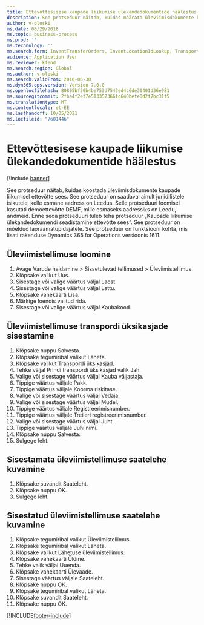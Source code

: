 ```yaml
---
title: Ettevõttesisese kaupade liikumise ülekandedokumentide häälestus
description: See protseduur näitab, kuidas määrata üleviimisdokumente kaupade liikumisel ettevõtte sees.
author: v-oloski
ms.date: 08/29/2018
ms.topic: business-process
ms.prod: ''
ms.technology: ''
ms.search.form: InventTransferOrders, InventLocationIdLookup, TransportationDocument, HcmWorkerLookUp, SrsReportViewerForm, InventTransferParmShip
audience: Application User
ms.reviewer: kfend
ms.search.region: Global
ms.author: v-oloski
ms.search.validFrom: 2016-06-30
ms.dyn365.ops.version: Version 7.0.0
ms.openlocfilehash: 80805bf30b4be753d7543ed4c6de30401d36e981
ms.sourcegitcommit: 2fba4f2ef7e513357366fc640befe0d2f7bc31f5
ms.translationtype: MT
ms.contentlocale: et-EE
ms.lasthandoff: 10/05/2021
ms.locfileid: "7601446"
---
```

# <a name="set-up-the-transfer-documents-for-goods-movement-inside-a-company"></a>Ettevõttesisese kaupade liikumise ülekandedokumentide häälestus

[!include [banner](../../includes/banner.md)]

See protseduur näitab, kuidas koostada üleviimisdokumente kaupade liikumisel ettevõtte sees. See protseduur on saadaval ainult juriidilistele isikutele, kelle esmane aadress on Leedus. Selle protseduuri loomisel kasutati demoettevõtte DEMF, mille esmaseks aadressiks on Leedu, andmeid. Enne seda protseduuri tuleb teha protseduur „Kaupade liikumise ülekandedokumendi seadistamine ettevõtte sees”. See protseduur on mõeldud laoraamatupidajatele. See protseduur on funktsiooni kohta, mis lisati rakenduse Dynamics 365 for Operations versioonis 1611.


## <a name="create-a-transfer-order"></a>Üleviimistellimuse loomine
1. Avage Varude haldamine > Sissetulevad tellimused > Üleviimistellimus.
2. Klõpsake valikut Uus.
3. Sisestage või valige väärtus väljal Laost.
4. Sisestage või valige väärtus väljal Lattu.
5. Klõpsake vahekaarti Lisa.
6. Märkige loendis valitud rida.
7. Sisestage või valige väärtus väljal Kaubakood.

## <a name="enter-transportation-details-for-the-transfer-order"></a>Üleviimistellimuse transpordi üksikasjade sisestamine
1. Klõpsake nuppu Salvesta.
2. Klõpsake tegumiribal valikut Läheta.
3. Klõpsake valikut Transpordi üksikasjad.
4. Tehke väljal Prindi transpordi üksikasjad valik Jah.
5. Valige või sisestage väärtus väljal Kauba väljastaja.
6. Tippige väärtus väljale Pakk.
7. Tippige väärtus väljale Koorma riskitase.
8. Valige või sisestage väärtus väljal Vedaja.
9. Valige või sisestage väärtus väljal Mudel.
10. Tippige väärtus väljale Registreerimisnumber.
11. Tippige väärtus väljale Treileri registreerimisnumber.
12. Valige või sisestage väärtus väljal Juht.
13. Tippige väärtus väljale Juhi nimi.
14. Klõpsake nuppu Salvesta.
15. Sulgege leht.

## <a name="view-the-packing-slip-for-the-unposted-transfer-order"></a>Sisestamata üleviimistellimuse saatelehe kuvamine
1. Klõpsake suvandit Saateleht.
2. Klõpsake nuppu OK.
3. Sulgege leht.

## <a name="view-the-packing-slip-for-the-posted-transfer-order"></a>Sisestatud üleviimistellimuse saatelehe kuvamine
1. Klõpsake tegumiribal valikut Üleviimistellimus.
2. Klõpsake tegumiribal valikut Läheta.
3. Klõpsake valikut Lähetuse üleviimistellimus.
4. Klõpsake vahekaarti Üldine.
5. Tehke valik väljal Uuenda.
6. Klõpsake vahekaarti Ülevaade.
7. Sisestage väärtus väljale Saateleht.
8. Klõpsake nuppu OK.
9. Klõpsake tegumiribal valikut Läheta.
10. Klõpsake suvandit Saateleht.
11. Klõpsake nuppu OK.



[!INCLUDE[footer-include](../../../includes/footer-banner.md)]
